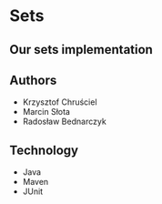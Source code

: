 # Sets
## Our sets implementation

## Authors

* Krzysztof Chruściel
* Marcin Słota
* Radosław Bednarczyk

## Technology

* Java
* Maven
* JUnit
